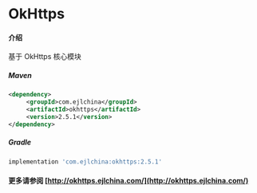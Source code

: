 # OkHttps

#### 介绍

基于 OkHttps 核心模块


##### Maven

```xml
<dependency>
     <groupId>com.ejlchina</groupId>
     <artifactId>okhttps</artifactId>
     <version>2.5.1</version>
</dependency>
```

##### Gradle

```groovy
implementation 'com.ejlchina:okhttps:2.5.1'
```

#### 更多请参阅 [http://okhttps.ejlchina.com/](http://okhttps.ejlchina.com/)
